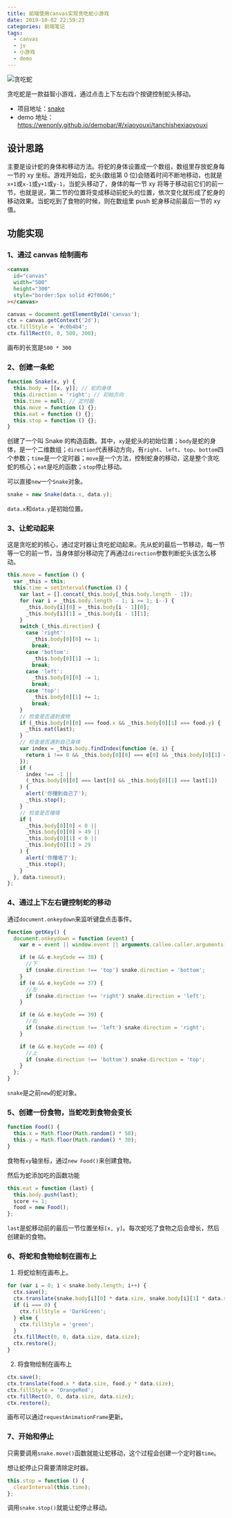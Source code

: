 ```yaml
---
title: 前端使用canvas实现贪吃蛇小游戏
date: 2019-10-02 22:59:23
categories: 前端笔记
tags:
  - canvas
  - js
  - 小游戏
  - demo
---
```


![贪吃蛇](./snake.png)

贪吃蛇是一款益智小游戏，通过点击上下左右四个按键控制蛇头移动。

- 项目地址：[snake](https://github.com/wenonly/demobar/tree/blog/src/%E5%B0%8F%E6%B8%B8%E6%88%8F/%E8%B4%AA%E5%90%83%E8%9B%87%E5%B0%8F%E6%B8%B8%E6%88%8F '贪吃蛇')
- demo 地址：<https://wenonly.github.io/demobar/#/xiaoyouxi/tanchishexiaoyouxi>

<!-- more -->

## 设计思路

主要是设计蛇的身体和移动方法。将蛇的身体设置成一个数组，数组里存放蛇身每一节的 xy 坐标。游戏开始后，蛇头(数组第 0 位)会随着时间不断地移动，也就是`x+1`或`x-1`或`y+1`或`y-1`，当蛇头移动了，身体的每一节 xy 将等于移动前它们的前一节，也就是说，第二节的位置将变成移动前蛇头的位置，依次变化就形成了蛇身的移动效果。当蛇吃到了食物的时候，则在数组里 push 蛇身移动前最后一节的 xy 值。

## 功能实现

### 1、通过 canvas 绘制画布

```html
<canvas
  id="canvas"
  width="500"
  height="300"
  style="border:5px solid #2f0606;"
></canvas>
```

```javascript
canvas = document.getElementById('canvas');
ctx = canvas.getContext('2d');
ctx.fillStyle = '#c0b4b4';
ctx.fillRect(0, 0, 500, 300);
```

画布的长宽是`500 * 300`

### 2、创建一条蛇

```javascript
function Snake(x, y) {
  this.body = [[x, y]]; // 蛇的身体
  this.direction = 'right'; // 初始方向
  this.time = null; // 定时器
  this.move = function () {};
  this.eat = function () {};
  this.stop = function () {};
}
```

创建了一个叫 Snake 的构造函数。其中，`xy`是蛇头的初始位置；`body`是蛇的身体，是一个二维数组；`direction`代表移动方向，有`right`、`left`、`top`、`bottom`四个参数；`time`是一个定时器；`move`是一个方法，控制蛇身的移动，这是整个贪吃蛇的核心；`eat`是吃的函数；`stop`停止移动。

可以直接`new`一个`Snake`对象。

```javascript
snake = new Snake(data.x, data.y);
```

`data.x`和`data.y`是初始位置。

### 3、让蛇动起来

这是贪吃蛇的核心，通过定时器让贪吃蛇动起来。先从蛇的最后一节移动，每一节等一它的前一节，当身体部分移动完了再通过`direction`参数判断蛇头该怎么移动。

```javascript
this.move = function () {
  var _this = this;
  this.time = setInterval(function () {
    var last = [].concat(_this.body[_this.body.length - 1]);
    for (var i = _this.body.length - 1; i >= 1; i--) {
      _this.body[i][0] = _this.body[i - 1][0];
      _this.body[i][1] = _this.body[i - 1][1];
    }
    switch (_this.direction) {
      case 'right':
        _this.body[0][0] += 1;
        break;
      case 'bottom':
        _this.body[0][1] -= 1;
        break;
      case 'left':
        _this.body[0][0] -= 1;
        break;
      case 'top':
        _this.body[0][1] += 1;
        break;
    }
    // 检查是否遇到食物
    if (_this.body[0][0] === food.x && _this.body[0][1] === food.y) {
      _this.eat(last);
    }
    // 检查是否遇到自己身体
    var index = _this.body.findIndex(function (e, i) {
      return i !== 0 && _this.body[0][0] === e[0] && _this.body[0][1] === e[1];
    });
    if (
      index !== -1 ||
      (_this.body[0][0] === last[0] && _this.body[0][1] === last[1])
    ) {
      alert('你撞到自己了');
      _this.stop();
    }
    // 检查是否撞墙
    if (
      _this.body[0][0] < 0 ||
      _this.body[0][0] > 49 ||
      _this.body[0][1] < 0 ||
      _this.body[0][1] > 29
    ) {
      alert('你撞墙了');
      _this.stop();
    }
  }, data.timeout);
};
```

### 4、通过上下左右键控制蛇的移动

通过`document.onkeydown`来监听键盘点击事件。

```javascript
function getKey() {
  document.onkeydown = function (event) {
    var e = event || window.event || arguments.callee.caller.arguments[0];

    if (e && e.keyCode == 38) {
      //下
      if (snake.direction !== 'top') snake.direction = 'bottom';
    }
    if (e && e.keyCode == 37) {
      //左
      if (snake.direction !== 'right') snake.direction = 'left';
    }

    if (e && e.keyCode == 39) {
      //右
      if (snake.direction !== 'left') snake.direction = 'right';
    }

    if (e && e.keyCode == 40) {
      //上
      if (snake.direction !== 'bottom') snake.direction = 'top';
    }
  };
}
```

`snake`是之前`new`的蛇对象。

### 5、创建一份食物，当蛇吃到食物会变长

```javascript
function Food() {
  this.x = Math.floor(Math.random() * 50);
  this.y = Math.floor(Math.random() * 30);
}
```

食物有`xy`轴坐标，通过`new Food()`来创建食物。

然后为蛇添加吃的函数功能

```javascript
this.eat = function (last) {
  this.body.push(last);
  score += 1;
  food = new Food();
};
```

`last`是蛇移动前的最后一节位置坐标`[x, y]`。每次蛇吃了食物之后会增长，然后创建新的食物。

### 6、将蛇和食物绘制在画布上

1. 将蛇绘制在画布上。

```javascript
for (var i = 0; i < snake.body.length; i++) {
  ctx.save();
  ctx.translate(snake.body[i][0] * data.size, snake.body[i][1] * data.size);
  if (i === 0) {
    ctx.fillStyle = 'DarkGreen';
  } else {
    ctx.fillStyle = 'green';
  }
  ctx.fillRect(0, 0, data.size, data.size);
  ctx.restore();
}
```

2. 将食物绘制在画布上

```javascript
ctx.save();
ctx.translate(food.x * data.size, food.y * data.size);
ctx.fillStyle = 'OrangeRed';
ctx.fillRect(0, 0, data.size, data.size);
ctx.restore();
```

画布可以通过`requestAnimationFrame`更新。

### 7、开始和停止

只需要调用`snake.move()`函数就能让蛇移动，这个过程会创建一个定时器`time`。

想让蛇停止只需要清除定时器。

```javascript
this.stop = function () {
  clearInterval(this.time);
};
```

调用`snake.stop()`就能让蛇停止移动。

